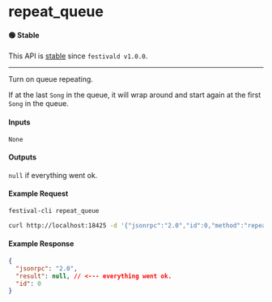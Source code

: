 # repeat_queue

#### 🟢 Stable
This API is [stable](/api-stability/marker.md) since `festivald v1.0.0`.

---

Turn on queue repeating.

If at the last `Song` in the queue, it will wrap around and start again at the first `Song` in the queue.

#### Inputs
`None`

#### Outputs
`null` if everything went ok.

#### Example Request
```bash
festival-cli repeat_queue
```
```bash
curl http://localhost:18425 -d '{"jsonrpc":"2.0","id":0,"method":"repeat_queue"}'
```

#### Example Response
```json
{
  "jsonrpc": "2.0",
  "result": null, // <--- everything went ok.
  "id": 0
}
```
